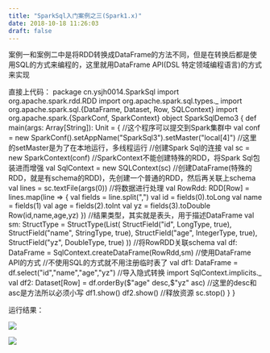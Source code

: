 ```yaml
---
title: "SparkSql入门案例之三(Spark1.x)"
date: 2018-10-18 11:26:03
draft: false
---
```

案例一和案例二中是将RDD转换成DataFrame的方法不同，但是在转换后都是使用SQL的方式来编程的，这里就用DataFrame API(DSL 特定领域编程语言)的方式来实现

直接上代码：
package cn.ysjh0014.SparkSql import org.apache.spark.rdd.RDD import org.apache.spark.sql.types._ import org.apache.spark.sql.{DataFrame, Dataset, Row, SQLContext} import org.apache.spark.{SparkConf, SparkContext} object SparkSqlDemo3 { def main(args: Array[String]): Unit = { //这个程序可以提交到Spark集群中 val conf = new SparkConf().setAppName("SparkSql3").setMaster("local[4]") //这里的setMaster是为了在本地运行，多线程运行 //创建Spark Sql的连接 val sc = new SparkContext(conf) //SparkContext不能创建特殊的RDD，将Spark Sql包装进而增强 val SqlContext = new SQLContext(sc) //创建DataFrame(特殊的RDD，就是有schema的RDD)，先创建一个普通的RDD，然后再关联上schema val lines = sc.textFile(args(0)) //将数据进行处理 val RowRdd: RDD[Row] = lines.map(line => { val fields = line.split(",") val id = fields(0).toLong val name = fields(1) val age = fields(2).toInt val yz = fields(3).toDouble Row(id,name,age,yz) }) //结果类型，其实就是表头，用于描述DataFrame val sm: StructType = StructType(List( StructField("id", LongType, true), StructField("name", StringType, true), StructField("age", IntegerType, true), StructField("yz", DoubleType, true) )) //将RowRDD关联schema val df: DataFrame = SqlContext.createDataFrame(RowRdd,sm) //使用DataFrame API的方式 //不使用SQL的方式就不用注册临时表了 val df1: DataFrame = df.select("id","name","age","yz") //导入隐式转换 import SqlContext.implicits._ val df2: Dataset[Row] = df.orderBy($"age" desc,$"yz" asc) //这里的desc和asc是方法所以必须小写 df1.show() df2.show() //释放资源 sc.stop() } }

运行结果：

![](https://img-blog.csdn.net/20181018112529920?watermark/2/text/aHR0cHM6Ly9ibG9nLmNzZG4ubmV0L3lzXzIzMDAxNA==/font/5a6L5L2T/fontsize/400/fill/I0JBQkFCMA==/dissolve/70)

![](https://img-blog.csdn.net/20181018112543589?watermark/2/text/aHR0cHM6Ly9ibG9nLmNzZG4ubmV0L3lzXzIzMDAxNA==/font/5a6L5L2T/fontsize/400/fill/I0JBQkFCMA==/dissolve/70)